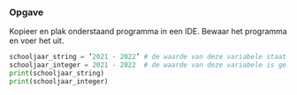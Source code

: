 ### Opgave

Kopieer en plak onderstaand programma in een IDE. Bewaar het programma en voer het uit.

```python
schooljaar_string = ’2021 - 2022’ # de waarde van deze variabele staat tussen aanhalingstekens. Deze variabele is dus van het type string.
schooljaar_integer = 2021 - 2022  # de waarde van deze variabele is gelijk aan het verschil van twee gehele getallen. Het verschil is dus zelf ook een geheel getal. Deze variabele is dus van het type integer.
print(schooljaar_string)
print(schooljaar_integer)
```